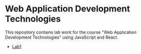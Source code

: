 # Web Application Development Technologies

This repository contains lab work for the course "Web Application Development Technologies" using JavaScript and React.

- [Lab1](./Lab1/README.md)